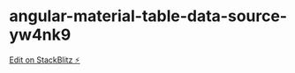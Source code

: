 # angular-material-table-data-source-yw4nk9

[Edit on StackBlitz ⚡️](https://stackblitz.com/edit/angular-material-table-data-source-yw4nk9)